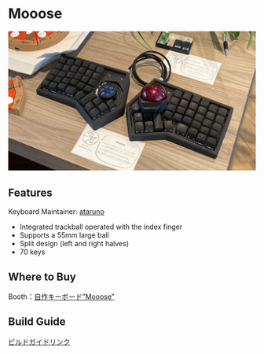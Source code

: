 # Mooose

![Mooose_image](https://github.com/ataruno/Mooose/blob/main/image/Mooose_1.jpg)

## Features
Keyboard Maintainer: [ataruno](https://github.com/ataruno)  
* Integrated trackball operated with the index finger  
* Supports a 55mm large ball  
* Split design (left and right halves)  
* 70 keys  

## Where to Buy
Booth：[自作キーボード”Mooose”](https://ataruno.booth.pm/items/5795449)

## Build Guide
[ビルドガイドリンク](https://github.com/ataruno/Mooose/blob/main/readme.md)
